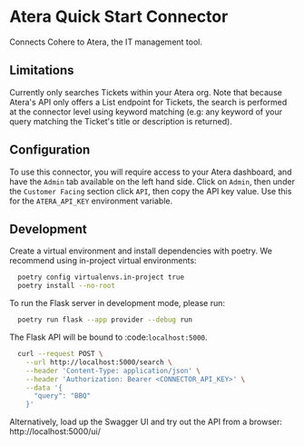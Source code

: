 # Atera Quick Start Connector

Connects Cohere to Atera, the IT management tool.

## Limitations

Currently only searches Tickets within your Atera org. Note that because Atera's API only offers a List endpoint for Tickets, the search is performed at the connector level using keyword matching (e.g: any keyword of your query matching the Ticket's title or description is returned).

## Configuration

To use this connector, you will require access to your Atera dashboard, and have the `Admin` tab available on the left hand side.
Click on `Admin`, then under the `Customer Facing` section click `API`, then copy the API key value. Use this for the `ATERA_API_KEY` environment variable.

## Development

Create a virtual environment and install dependencies with poetry. We recommend using in-project virtual environments:

```bash
  poetry config virtualenvs.in-project true
  poetry install --no-root
```

To run the Flask server in development mode, please run:

```bash
  poetry run flask --app provider --debug run
```

The Flask API will be bound to :code:`localhost:5000`.

```bash
  curl --request POST \
    --url http://localhost:5000/search \
    --header 'Content-Type: application/json' \
    --header 'Authorization: Bearer <CONNECTOR_API_KEY>' \
    --data '{
      "query": "BBQ"
    }'
```

Alternatively, load up the Swagger UI and try out the API from a browser: http://localhost:5000/ui/
